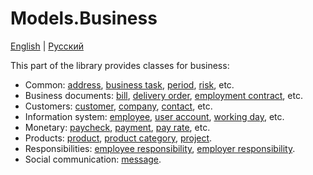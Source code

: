 # Models.Business

[English](README.md) | [Русский](README.ru.md)

This part of the library provides classes for business:
- Common: [address](Address.cs), [business task](BusinessTask.cs), [period](Period.cs), [risk](Risk.cs), etc.
- Business documents: [bill](BusinessDocuments/Bill.cs), [delivery order](BusinessDocuments/DeliveryOrder.cs), [employment contract](BusinessDocuments/EmploymentContract.cs), etc.
- Customers: [customer](Customers/Customer.cs), [company](Customers/Company.cs), [contact](Customers/Contact.cs), etc.
- Information system: [employee](InformationSystem/Employee.cs), [user account](InformationSystem/UserAccount.cs), [working day](InformationSystem/WorkingDay.cs), etc.
- Monetary: [paycheck](Monetary/Paycheck.cs), [payment](Monetary/Payment.cs), [pay rate](Monetary/PayRate.cs), etc.
- Products: [product](Products/Product.cs), [product category](Products/ProductCategory.cs), [project](Products/Project.cs).
- Responsibilities: [employee responsibility](Responsibilities/EmployeeResponsibility.cs), [employer responsibility](Responsibilities/EmployerResponsibility.cs).
- Social communication: [message](SocialCommunication/MessageWF.cs).
